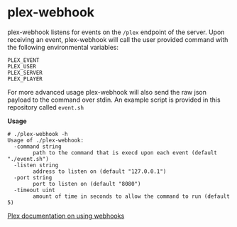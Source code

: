 # plex-webhook

plex-webhook listens for events on the `/plex` endpoint of the server.
Upon receiving an event, plex-webhook will call the user provided command with the
following environmental variables:

```
PLEX_EVENT
PLEX_USER
PLEX_SERVER
PLEX_PLAYER
```

For more advanced usage plex-webhook will also send the raw json payload to the command over stdin.
An example script is provided in this repository called `event.sh`



**Usage**
```
# ./plex-webhook -h
Usage of ./plex-webhook:
  -command string
    	path to the command that is execd upon each event (default "./event.sh")
  -listen string
    	address to listen on (default "127.0.0.1")
  -port string
    	port to listen on (default "8080")
  -timeout uint
    	amount of time in seconds to allow the command to run (default 5)
```

[Plex documentation on using webhooks](https://support.plex.tv/hc/en-us/articles/115002267687-Webhooks)

